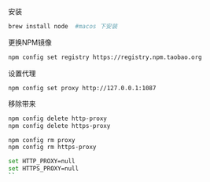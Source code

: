 安装        
```bash
brew install node  #macos 下安装
```

更换NPM镜像

```bash
npm config set registry https://registry.npm.taobao.org
```

设置代理

`npm config set proxy http://127.0.0.1:1087`

移除带来

````bash
npm config delete http-proxy
npm config delete https-proxy

npm config rm proxy
npm config rm https-proxy

set HTTP_PROXY=null
set HTTPS_PROXY=null
``
````


